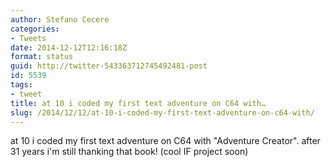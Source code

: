 ```yaml
---
author: Stefano Cecere
categories:
- Tweets
date: 2014-12-12T12:16:18Z
format: status
guid: http://twitter-543363712745492481-post
id: 5539
tags:
- tweet
title: at 10 i coded my first text adventure on C64 with…
slug: /2014/12/12/at-10-i-coded-my-first-text-adventure-on-c64-with/
---
```


at 10 i coded my first text adventure on C64 with "Adventure Creator". after 31 years i'm still thanking that book! (cool IF project soon)